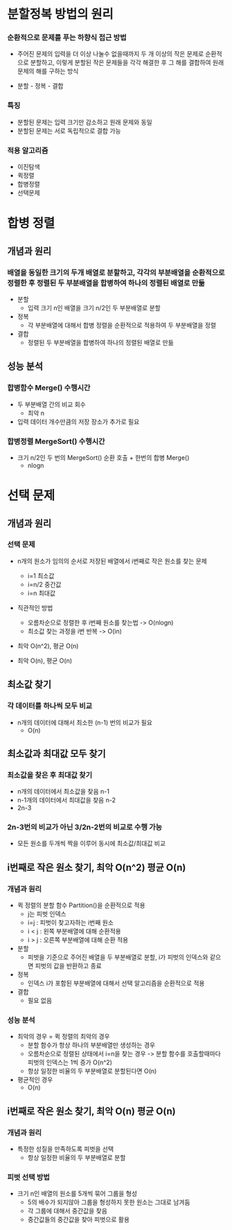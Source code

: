 # 분할정복 방법의 원리
### 순환적으로 문제를 푸는 하향식 접근 방법
* 주어진 문제의 입력을 더 이상 나눌수 없을때까지 두 개 이상의 작은 문제로 순환적으로 분할하고, 이렇게 분할된 작은 문제들을 각각 해결한 후 그 해를 결합하여 원래 문제의 해를 구하는 방식

* 분할 - 정복 - 결합

### 특징
* 분할된 문제는 입력 크기만 감소하고 원래 문제와 동일
* 분할된 문제는 서로 독립적으로 결합 가능

### 적용 알고리즘
* 이진탐색
* 퀵정렬
* 합병정렬
* 선택문제

# 합병 정렬
## 개념과 원리
### 배열을 동일한 크기의 두개 배열로 분할하고, 각각의 부분배열을 순환적으로 정렬한 후 정렬된 두 부분배열을 합병하여 하나의 정렬된 배열로 만듦
* 분할
  * 입력 크기 n인 배열을 크기 n/2인 두 부분배열로 분할
* 정복
  * 각 부분배열에 대해서 합병 정렬을 순환적으로 적용하여 두 부분배열을 정렬
* 결합
  * 정렬된 두 부분배열을 합병하여 하나의 정렬된 배열로 만듦

## 성능 분석
### 합병함수 Merge() 수행시간
* 두 부분배열 간의 비교 회수
  * 최악 n
* 입력 데이터 개수만큼의 저장 장소가 추가로 필요

### 합병정렬 MergeSort() 수행시간
* 크기 n/2인 두 번의 MergeSort() 순환 호출 + 한번의 합병 Merge()
  * nlogn

# 선택 문제
## 개념과 원리
### 선택 문제
* n개의 원소가 임의의 순서로 저장된 배열에서 i번째로 작은 원소를 찾는 문제
  * i=1 최소값
  * i=n/2 중간값
  * i=n 최대값

* 직관적인 방법
  * 오름차순으로 정렬한 후 i번째 원소를 찾는법 -> O(nlogn)
  * 최소값 찾는 과정을 i번 반복 -> O(in)
* 최악 O(n^2), 평균 O(n)
* 최악 O(n), 평균 O(n)

## 최소값 찾기
### 각 데이터를 하나씩 모두 비교
* n개의 데이터에 대해서 최소한 (n-1) 번의 비교가 필요
  * O(n)

## 최소값과 최대값 모두 찾기
### 최소값을 찾은 후 최대값 찾기
* n개의 데이터에서 최소값을 찾음 n-1
* n-1개의 데이터에서 최대값을 찾음 n-2
* 2n-3

### 2n-3번의 비교가 아닌 3/2n-2번의 비교로 수행 가능
* 모든 원소를 두개씩 짝을 이루어 동시에 최소값/최대값 비교

## i번째로 작은 원소 찾기, 최악 O(n^2) 평균 O(n)
### 개념과 원리
* 퀵 정렬의 분할 함수 Partition()을 순환적으로 적용
  * j는 피벗 인덱스
  * i=j : 피벗이 찾고자하는 i번째 원소
  * i < j : 왼쪽 부분배열에 대해 순환적용
  * i > j : 오른쪽 부분배열에 대해 순환 적용
* 분할
  * 피벗을 기준으로 주어진 배열을 두 부분배열로 분할, i가 피벗의 인덱스와 같으면 피벗의 값을 반환하고 종료
* 정복
  * 인덱스 i가 포함된 부분배열에 대해서 선택 알고리즘을 순환적으로 적용
* 결합
  * 필요 없음

### 성능 분석
* 최악의 경우 = 퀵 정렬의 최악의 경우
  * 분할 함수가 항상 하나의 부분배열만 생성하는 경우
  * 오름차순으로 정렬된 상태에서 i=n을 찾는 경우 -> 분할 함수를 호출할때마다 피벗의 인덱스는 1씩 증가 O(n^2)
  * 항상 일정한 비율의 두 부분배열로 분할된다면 O(n)
* 평균적인 경우
  * O(n)

## i번째로 작은 원소 찾기, 최악 O(n) 평균 O(n)
### 개념과 원리
* 특정한 성질을 만족하도록 피벗을 선택
  * 항상 일정한 비율의 두 부분배열로 분할

### 피벗 선택 방법
* 크기 n인 배열의 원소를 5개씩 묶어 그룹을 형성
  * 5의 배수가 되지않아 그룹을 형성하지 못한 원소는 그대로 남겨둠
  * 각 그룹에 대해서 중간값을 찾음
  * 중간값들의 중간값을 찾아 피벗으로 활용
